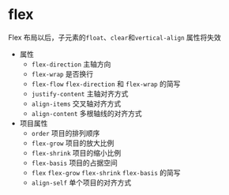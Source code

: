 # flex

Flex 布局以后，子元素的`float`、`clear`和`vertical-align` 属性将失效

- 属性
  - `flex-direction` 主轴方向
  - `flex-wrap` 是否换行
  - `flex-flow`  `flex-direction` 和 `flex-wrap` 的简写
  - `justify-content` 主轴对齐方式
  - `align-items` 交叉轴对齐方式
  - `align-content` 多根轴线的对齐方式
- 项目属性
  - `order` 项目的排列顺序
  - `flex-grow` 项目的放大比例
  - `flex-shrink` 项目的缩小比例
  - `flex-basis` 项目的占据空间
  - `flex` `flex-grow` `flex-shrink` `flex-basis` 的简写
  - `align-self` 单个项目的对齐方式
